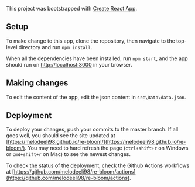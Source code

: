 This project was bootstrapped with [Create React App](https://github.com/facebook/create-react-app).

## Setup

To make change to this app, clone the repository, then navigate to the top-level directory and run `npm install`.

When all the dependencies have been installed, run `npm start`, and the app should run on [http://localhost:3000](http://localhost:3000) in your browser.

## Making changes

To edit the content of the app, edit the json content in `src\Data\data.json`.

## Deployment

To deploy your changes, push your commits to the master branch. If all goes well, you should see the site updated at [https://melodeeli98.github.io/re-bloom/](https://melodeeli98.github.io/re-bloom/). You may need to hard refresh the page (`ctrl+shift+r` on Windows or `cmd+shift+r` on Mac) to see the newest changes.

To check the status of the deployment, check the Github Actions workflows at [https://github.com/melodeeli98/re-bloom/actions](https://github.com/melodeeli98/re-bloom/actions).
